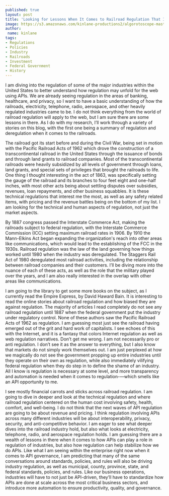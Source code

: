 ```yaml
---
published: true
layout: post
title: 'Looking for Lessons When It Comes to Railroad Regulation That I Can Apply to My API Regulation and Deregulation Arguments'
image: https://s3.amazonaws.com/kinlane-productions2/algorotoscope-master/citizenship-nyc-subway-train-125th.jpg
author:
 name: kinlane
tags:
- Regulations
- Policies
- Industry
- Railroads
- Investment
- Federal Government
- History
---
```

I am diving into the regulation of some of the major industries within the United States to better understand how regulation may unfold for the web using APIs. We are already seeing regulation in the areas of banking, healthcare, and privacy, so I want to have a basic understanding of how the railroads, electricity, telephone, radio, aerospace, and other heavily regulated industries came to be. I do not think everything from the world of railroad regulation will apply to the web, but I am sure there are some lessons in there. As I do with my research, I’ll work through a variety of stories on this blog, with the first one being a summary of regulation and deregulation when it comes to the railroads.

The railroad got its start before and during the Civil War, being set in motion with the Pacific Railroad Acts of 1962 which drove the construction of a transcontinental railroad in the United States through the issuance of bonds and through land grants to railroad companies. Most of the transcontinental railroads were heavily subsidized by all levels of government through loans, land grants, and special sets of privileges that brought the railroads to life. One thing I thought interesting in the act of 1863, was specifically setting the gauge of the railroad and its branches to four feet eight and one-half inches, with most other acts being about settling disputes over subsidies, revenues, loan repayments, and other business squabbles. It is these technical regulations that interest me the most, as well as any safety related items, with pricing and the revenue battles being on the bottom of my list. I am looking for the technical and human aspects of regulation, not just the market aspects.

By 1887 congress passed the Interstate Commerce Act, making the railroads subject to federal regulation, with the Interstate Commerce Commission (ICC) setting maximum railroad rates in 1906. By 1910 the Mann-Elkins Act began expanding the organization's reach into other areas like communications, which would lead to the establishing of the FCC in the 1930s. Railroad regulation was the law of the land governing how things worked until 1980 when the industry was deregulated. The Staggers Rail Act of 1980 deregulated most railroad activities, including the relationship between railroad companies and their customers. I’ll be diving more into the nuance of each of these acts, as well as the role that the military played over the years, and I am also really interested in the overlap with other areas like communications. 

I am going to the library to get some more books on the subject, as I currently read the Empire Express, by David Haward Bain. It is interesting to read the online stories about railroad regulation and how biased they are against regulation. The majority of articles I read completely do not see any railroad regulation until 1887 when the federal government put the industry under regulatory control. None of these authors saw the Pacific Railroad Acts of 1962 as regulation. I am guessing most just see the railroad having emerged out of the grit and hard work of capitalists. I see echoes of this with the Internet, and it is a fantasy that colors Internet regulation as well as web regulation narratives. Don’t get me wrong. I am not necessarily pro or anti regulation. I don’t see it as the answer to everything, but I also know that markets do not simply work themselves out. I am just perplexed at how we magically do not see the government propping up entire industries until they operate on their own as regulation, while also immediately vilifying federal regulation when they do step in to define the shame of an industry. All I know is regulation is necessary at some level, and more transparency and automation is needed when it comes to regulation-—which smells like an API opportunity to me.

I see mostly financial carrots and sticks across railroad regulation. I am going to dive in deeper and look at the technical regulation and where railroad regulation centered on the human cost involving safety, health, comfort, and well-being. I do not think that the next waves of API regulation are going to be about revenue and pricing. I think regulation involving APIs across many different industries will be about interoperability, privacy, security, and anti-competitive behavior. I am eager to see what deeper dives into the railroad industry hold, but also what looks at electricity, telephone, radio, and aerospace regulation holds. I am guessing there are a wealth of lessons in there when it comes to how APIs can play a role in regulation of industries, but also how regulation can help stabilize how we do APIs. Like what I am seeing within the enterprise right now when it comes to API governance, I am predicting that many of the same conversations around standards, policies, and rules will also be driving industry regulation, as well as municipal, county, province, state, and federal standards, policies, and rules. Like our business operations, industries will have to not just be API-driven, they’ll have to standardize how APIs are done at scale across the most critical business sectors, and introduce more automation to ensure productivity, quality, and governance.

